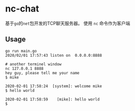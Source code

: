 # nc-chat

基于`go`的`net`包开发的TCP聊天服务器。
使用 `nc` 命令作为客户端

## Usage
```shell
go run main.go
2020/02/01 17:57:43 listen on  0.0.0.0:8888

# another terminel window
nc 127.0.0.1 8888
hey guy, please tell me your name
$ mike

2020-02-01 17:58:24  [system]: welcome mike
$ hello world

2020-02-01 17:58:59    [mike]: hello world
$
```